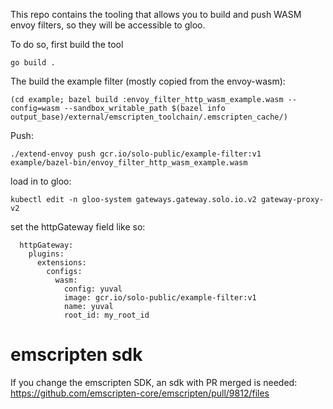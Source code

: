 This repo contains the tooling that allows you to build and push WASM envoy filters,
so they will be accessible to gloo.

To do so, first build the tool
```
go build .
```

The build the example filter (mostly copied from the envoy-wasm):
```
(cd example; bazel build :envoy_filter_http_wasm_example.wasm --config=wasm --sandbox_writable_path $(bazel info output_base)/external/emscripten_toolchain/.emscripten_cache/)
```

Push:
```
./extend-envoy push gcr.io/solo-public/example-filter:v1 example/bazel-bin/envoy_filter_http_wasm_example.wasm
```

load in to gloo:
```
kubectl edit -n gloo-system gateways.gateway.solo.io.v2 gateway-proxy-v2
```

set the httpGateway field like so:
```
  httpGateway:
    plugins:
      extensions:
        configs:
          wasm:
            config: yuval
            image: gcr.io/solo-public/example-filter:v1
            name: yuval
            root_id: my_root_id
```


# emscripten sdk
If you change the emscripten SDK, an sdk with PR merged is needed:
https://github.com/emscripten-core/emscripten/pull/9812/files
